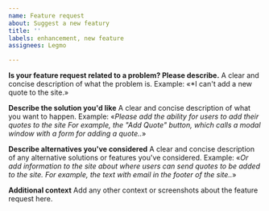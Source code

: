 ```yaml
---
name: Feature request
about: Suggest a new featury
title: ''
labels: enhancement, new feature
assignees: Legmo

---
```


**Is your feature request related to a problem? Please describe.**
A clear and concise description of what the problem is. 
Example: «*I can't add a new quote to the site.»

**Describe the solution you'd like**
A clear and concise description of what you want to happen.
Example: «*Please add the ability for users to add their quotes to the site For example, the "Add Quote" button, which calls a modal window with a form for adding a quote..*»

**Describe alternatives you've considered**
A clear and concise description of any alternative solutions or features you've considered.
Example: «*Or add information to the site about where users can send quotes to be added to the site. For example, the text with email in the footer of the site..*»

**Additional context**
Add any other context or screenshots about the feature request here.
